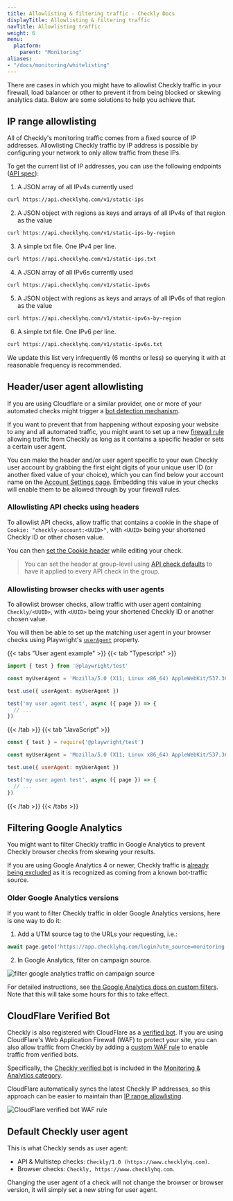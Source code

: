 ```yaml
---
title: Allowlisting & filtering traffic - Checkly Docs
displayTitle: Allowlisting & filtering traffic  
navTitle: Allowlisting traffic
weight: 6
menu:
  platform:
    parent: "Monitoring"
aliases:
- "/docs/monitoring/whitelisting"
---
```


There are cases in which you might have to allowlist Checkly traffic in your firewall, load balancer or other to prevent it from being blocked or skewing analytics data. Below are some solutions to help you achieve that.

## IP range allowlisting

All of Checkly's monitoring traffic comes from a fixed source of IP addresses. Allowlisting Checkly traffic by IP address is possible by configuring your network to only allow traffic from these IPs.

To get the current list of IP addresses, you can use the following endpoints ([API spec](https://api.checklyhq.com/#/Static%20IPs)):

1. A JSON array of all IPv4s currently used

```bash
curl https://api.checklyhq.com/v1/static-ips
```

2. A JSON object with regions as keys and arrays of all IPv4s of that region as the value

```bash
curl https://api.checklyhq.com/v1/static-ips-by-region
````

3. A simple txt file. One IPv4 per line.

```bash
curl https://api.checklyhq.com/v1/static-ips.txt
```

4. A JSON array of all IPv6s currently used

```bash
curl https://api.checklyhq.com/v1/static-ipv6s
```

5. A JSON object with regions as keys and arrays of all IPv6s of that region as the value

```bash
curl https://api.checklyhq.com/v1/static-ipv6s-by-region
```

6. A simple txt file. One IPv6 per line.

```bash
curl https://api.checklyhq.com/v1/static-ipv6s.txt
```

We update this list very infrequently (6 months or less) so querying it with at reasonable frequency is recommended.

## Header/user agent allowlisting

If you are using Cloudflare or a similar provider, one or more of your automated checks might trigger a [bot detection mechanism](https://www.cloudflare.com/learning/bots/what-is-bot-traffic/).

If you want to prevent that from happening without exposing your website to any and all automated traffic, you might want to set up a new [firewall rule](https://developers.cloudflare.com/firewall/cf-firewall-rules/) allowing traffic from Checkly as long as it contains a specific header or sets a certain user agent.

You can make the header and/or user agent specific to your own Checkly user account by grabbing the first eight digits of your unique user ID (or another fixed value of your choice), which you can find below your account name on the [Account Settings page](https://app.checklyhq.com/settings/account/). Embedding this value in your checks will enable them to be allowed through by your firewall rules.

### Allowlisting API checks using headers

To allowlist API checks, allow traffic that contains a cookie in the shape of `Cookie: "checkly-account:<UUID>"`, with `<UUID>` being your shortened Checkly ID or other chosen value.

You can then [set the Cookie header](/docs/api-checks/request-settings/#headers) while editing your check.

> You can set the header at group-level using [API check defaults](/docs/groups/api-check-defaults/#headers--query-parameters) to have it applied to every API check in the group.

### Allowlisting browser checks with user agents

To allowlist browser checks, allow traffic with user agent containing `Checkly/<UUID>`, with `<UUID>` being your shortened Checkly ID or another chosen value.

You will then be able to set up the matching user agent in your browser checks using Playwright's [`userAgent`](https://playwright.dev/docs/emulation#user-agent) property.

{{< tabs "User agent example" >}}
{{< tab "Typescript" >}}
```ts {title="user-agent.spec.ts"}
import { test } from '@playwright/test'

const myUserAgent = 'Mozilla/5.0 (X11; Linux x86_64) AppleWebKit/537.36 (KHTML, like Gecko) Chrome/78.0.3904.108 Safari/537.36 Checkly/abcd1234'

test.use({ userAgent: myUserAgent })

test('my user agent test', async ({ page }) => {
  // ...
})
```
{{< /tab >}}
{{< tab "JavaScript" >}}
```js {title="user-agent.spec.js"}
const { test } = require('@playwright/test')

const myUserAgent = 'Mozilla/5.0 (X11; Linux x86_64) AppleWebKit/537.36 (KHTML, like Gecko) Chrome/78.0.3904.108 Safari/537.36 Checkly/abcd1234'

test.use({ userAgent: myUserAgent })

test('my user agent test', async ({ page }) => {
  // ...
})
```
{{< /tab >}}
{{< /tabs >}}

## Filtering Google Analytics

You might want to filter Checkly traffic in Google Analytics to prevent Checkly browser checks from skewing your results.

If you are using Google Analytics 4 or newer, Checkly traffic is [already being excluded](https://support.google.com/analytics/answer/9888366?hl=en) as it is recognized as coming from a known bot-traffic source.

### Older Google Analytics versions

If you want to filter Checkly traffic in older Google Analytics versions, here is one way to do it:

1. Add a UTM source tag to the URLs your requesting, i.e.:

```js
await page.goto('https://app.checklyhq.com/login?utm_source=monitoring')
 ```

2. In Google Analytics, filter on campaign source.

![filter google analytics traffic on campaign source](/docs/images/monitoring/analytics.png)

For detailed instructions, see [the Google Analytics docs on custom filters](https://support.google.com/analytics/answer/1033162#CustomFilters).
Note that this will take some hours for this to take effect.

## CloudFlare Verified Bot

Checkly is also registered with CloudFlare as a [verified bot](https://developers.cloudflare.com/bots/concepts/bot/verified-bots/). If you are using CloudFlare's Web Application Firewall (WAF) to protect your site, you can also allow traffic from Checkly by adding a [custom WAF rule](https://developers.cloudflare.com/waf/custom-rules/) to enable traffic from verified bots.

Specifically, the [Checkly verified bot](https://radar.cloudflare.com/bots/directory/checkly) is included in the [Monitoring & Analytics category](https://developers.cloudflare.com/bots/concepts/bot/verified-bots/categories/).

CloudFlare automatically syncs the latest Checkly IP addresses, so this approach can be easier to maintain than [IP range allowlisting](#ip-range-allowlisting).

![CloudFlare verified bot WAF rule](/docs/images/monitoring/cloudflare-waf.png)

## Default Checkly user agent

This is what Checkly sends as user agent:

- API & Multistep checks: `Checkly/1.0 (https://www.checklyhq.com)`.
- Browser checks: `Checkly, https://www.checklyhq.com`.

Changing the user agent of a check will not change the browser or browser version, it will simply set a new string for user agent.
